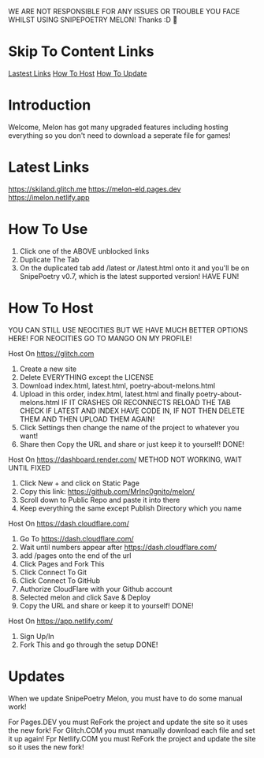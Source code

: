 WE ARE NOT RESPONSIBLE FOR ANY ISSUES OR TROUBLE YOU FACE WHILST USING SNIPEPOETRY MELON! Thanks :D 💠

# Skip To Content Links
[Lastest Links](https://github.com/MrInc0gnito/melon/?tab=readme-ov-file#latestlinks)
[How To Host]([https://github.com/MrInc0gnito/melon/?tab=readme-ov-file#howtohost](https://github.com/MrInc0gnito/melon/?tab=readme-ov-file#how-to-host))
[How To Update](https://github.com/MrInc0gnito/melon/?tab=readme-ov-file#updates)

# Introduction
Welcome, Melon has got many upgraded features including hosting everything so you don't need to download a seperate file for games!

# Latest Links
https://skiland.glitch.me
https://melon-eld.pages.dev
https://imelon.netlify.app

# How To Use
1. Click one of the ABOVE unblocked links
2. Duplicate The Tab
3. On the duplicated tab add /latest or /latest.html onto it and you'll be on SnipePoetry v0.7, which is the latest supported version!
HAVE FUN!

# How To Host
YOU CAN STILL USE NEOCITIES BUT WE HAVE MUCH BETTER OPTIONS HERE! FOR NEOCITIES GO TO MANGO ON MY PROFILE!

Host On https://glitch.com
1. Create a new site
2. Delete EVERYTHING except the LICENSE
3. Download index.html, latest.html, poetry-about-melons.html
4. Upload in this order, index.html, latest.html and finally poetry-about-melons.html
IF IT CRASHES OR RECONNECTS RELOAD THE TAB CHECK IF LATEST AND INDEX HAVE CODE IN, IF NOT THEN DELETE THEM AND THEN UPLOAD THEM AGAIN!
5. Click Settings then change the name of the project to whatever you want!
6. Share then Copy the URL and share or just keep it to yourself!
DONE!

Host On https://dashboard.render.com/ METHOD NOT WORKING, WAIT UNTIL FIXED
1. Click New + and click on Static Page
2. Copy this link: https://github.com/MrInc0gnito/melon/
3. Scroll down to Public Repo and paste it into there
4. Keep everything the same except Publish Directory which you name

Host On https://dash.cloudflare.com/
1. Go To https://dash.cloudflare.com/
2. Wait until numbers appear after https://dash.cloudflare.com/
3. add /pages onto the end of the url
4. Click Pages and Fork This
5. Click Connect To Git
6. Click Connect To GitHub
7. Authorize CloudFlare with your Github account
8. Selected melon and click Save & Deploy
9. Copy the URL and share or keep it to yourself!
DONE!

Host On https://app.netlify.com/
1. Sign Up/In
2. Fork This and go through the setup
DONE!

# Updates
When we update SnipePoetry Melon, you must have to do some manual work!

For Pages.DEV you must ReFork the project and update the site so it uses the new fork!
For Glitch.COM you must manually download each file and set it up again!
Fpr Netlify.COM you must ReFork the project and update the site so it uses the new fork!
 
